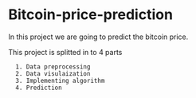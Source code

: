 # Bitcoin-price-prediction

In this project we are going to predict the bitcoin price.

This project is splitted in to 4 parts

      1. Data preprocessing
      2. Data visulaization
      3. Implementing algorithm
      4. Prediction
